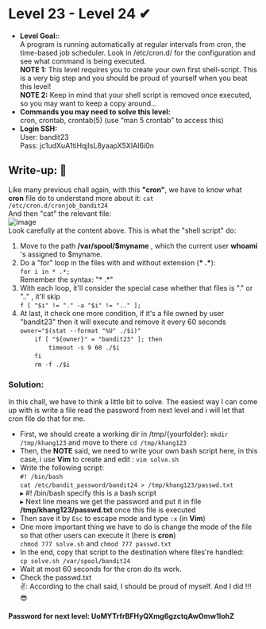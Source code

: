 # Level 23 - Level 24 ✔
- **Level Goal:**:<br>
A program is running automatically at regular intervals from cron, the time-based job scheduler. Look in /etc/cron.d/ for the configuration and see what command is being executed.<br>
**NOTE 1:** This level requires you to create your own first shell-script. This is a very big step and you should be proud of yourself when you beat this level!<br>
**NOTE 2:** Keep in mind that your shell script is removed once executed, so you may want to keep a copy around…<br>
- **Commands you may need to solve this level:**<br>
cron, crontab, crontab(5) (use “man 5 crontab” to access this)<br>                                               
- **Login SSH:**<br>
User: bandit23<br>
Pass: jc1udXuA1tiHqjIsL8yaapX5XIAI6i0n<br>
## Write-up: 📝<br>
Like many previous chall again, with this **"cron"**, we have to know what **cron** file do to understand more about it: `cat  /etc/cron.d/cronjob_bandit24`<br>
And then "cat" the relevant file:<br>
![image](https://user-images.githubusercontent.com/48288606/135885637-8b218ded-bbbe-42b9-987b-383d4e65ef6d.png)<br>
Look carefully at the content above. This is what the "shell script" do:<br>
1. Move to the path **/var/spool/$myname** , which the current user **whoami** 's assigned to $myname.<br>
2. Do a "for" loop in the files with and without extension (**\* .\***):<br>
`for i in * .*;`<br>
Remember the syntax: "* .*"<br>
3. With each loop, it'll consider the special case whether that files is "." or ".." , it'll skip<br>
`f [ "$i" != "." -a "$i" != ".." ];`<br> 
4. At last, it check one more condition, if it's a file owned by user "bandit23" then it will execute and remove it every 60 seconds
`owner="$(stat --format "%U" ./$i)"`<br>
`    if [ "${owner}" = "bandit23" ]; then`<br>
`        timeout -s 9 60 ./$i`<br>
`    fi`<br>
`    rm -f ./$i`<br>
### Solution:<br>
In this chall, we have to think a little bit to solve. The easiest way I can come up with is write a file read the password from next level and i will let that cron file do that for me.<br>
- First, we should create a working dir in /tmp/{yourfolder}: `mkdir /tmp/khang123` and move to there `cd /tmp/khang123`<br>
- Then, the **NOTE** said, we need to write your own bash script here, in this case, i use **Vim** to create and edit : `vim solve.sh`<br>
- Write the following script:<br>
`#! /bin/bash`<br>
`cat /etc/bandit_password/bandit24 > /tmp/khang123/passwd.txt`<br>
▸ #! /bin/bash specify this is a bash script<br>
▸ Next line means we get the password and put it in file **/tmp/khang123/passwd.txt** once this file is executed<br>
- Then save it by `Esc` to escape mode and type `:x` (in **Vim**)<br>
- One more important thing we have to do is change the mode of the file so that other users can execute it (here is **cron**) <br>
`chmod 777 solve.sh` and `chmod 777 passwd.txt` <br>
- In the end, copy that script to the destination where files're handled: <br>
`cp solve.sh /var/spool/bandit24`<br>
- Wait at most 60 seconds for the cron do its work.<br>
- Check the passwd.txt <br>
✌: According to the chall said, I should be proud of myself. And I did !!! 😎
#### Password for next level: UoMYTrfrBFHyQXmg6gzctqAwOmw1IohZ 
